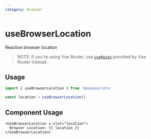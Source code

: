 ```yaml
---
category: Browser
---
```


# useBrowserLocation

Reactive browser location

> NOTE: If you're using Vue Router, use [`useRoute`](https://router.vuejs.org/guide/advanced/composition-api.html) provided by Vue Router instead.

## Usage

```ts
import { useBrowserLocation } from '@vueuse/core'

const location = useBrowserLocation()
```

## Component Usage

```vue
<UseBrowserLocation v-slot="location">
  Browser Location: {{ location }}
</UseBrowserLocation>
```
